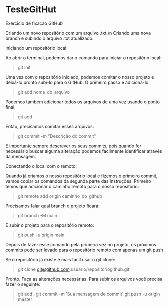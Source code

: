 # TesteGitHut

Exercicio de fixação GitHub

Criando um novo repositório com um arquivo .txt.\n
Criando uma nova branch e subindo o arquivo .txt atualizado.



Iniciando um repositório local:

Ao abrir o terminal, podemos dar o comando para iniciar o repositório local:
> git init

Uma vez com o repositório iniciado, podemos comitar o nosso projeto e deixá-lo pronto subi-lo para o GitHub. O primeiro passo é adicioná-lo:
> git add nome_do_arquivo

Podemos também adicionar todos os arquivos de uma vez usando o ponto final:
> git add .

Então, precisamos comitar esses arquivos:
> git commit -m "Descrição do commit"

É importante sempre descrever os seus commits, pois quando for necessário buscar alguma alteração podemos facilmente identificar através da mensagem. 


Conectando o local com o remoto:

Quando já criamos o nosso repositório local e fizemos o primeiro commit, vamos copiar os comandos da segunda parte das instruções. Primeiro temos que adicionar o caminho remoto para o nosso repositório:
> git remote add origin caminho_do_github

Precisamos falar qual branch o projeto ficará:
> git branch -M main

E subir o projeto para o repositório remoto:
> git push -u origin main

Depois de fazer esse comando pela primeira vez no projeto, os próximos commits pode ser levado para o repositório remoto com apenas um git push


Se o repositório já existe é mais fácil usar o git clone:
> git clone git@github.com:usuario/repositoriogithub.git

Pronto. Faça as alterações necessárias. Para subir os arquivos você precisa fazer o seguinte:

> git add .
> git commit -m 'Sua mensagem de commit'
> git push -u origin master
